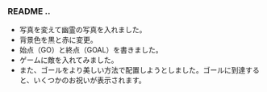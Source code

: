 ### README ..
- 写真を変えて幽霊の写真を入れました。
- 背景色を黒と赤に変更。
- 始点（GO）と終点（GOAL）を書きました。
- ゲームに敵を入れてみました。
- また、ゴールをより美しい方法で配置しようとしました。ゴールに到達すると、いくつかのお祝いが表示されます。